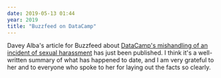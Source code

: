 ```yaml
---
date: 2019-05-13 01:44
year: 2019
title: "Buzzfeed on DataCamp"
---
```


Davey Alba's article for Buzzfeed about
[DataCamp's mishandling of an incident of sexual harassment](https://www.buzzfeednews.com/article/daveyalba/datacamp-sexual-harassment-metoo-tech-startup)
has just been published.
I think it's a well-written summary of what has happened to date,
and I am very grateful to her and to everyone who spoke to her for laying out the facts so clearly.

